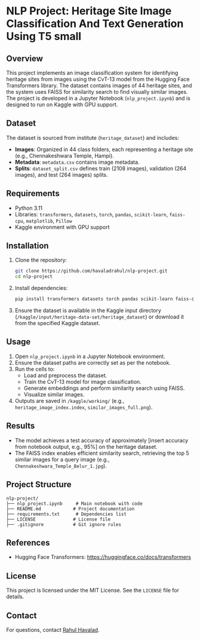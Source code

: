 # NLP Project: Heritage Site Image Classification And Text Generation Using T5 small

   ## Overview
   This project implements an image classification system for identifying heritage sites from images using the CvT-13 model from the Hugging Face Transformers library. The dataset contains images of 44 heritage sites, and the system uses FAISS for similarity search to find visually similar images. The project is developed in a Jupyter Notebook (`nlp_project.ipynb`) and is designed to run on Kaggle with GPU support.

   ## Dataset
   The dataset is sourced from institute (`heritage_dataset`) and includes:
   - **Images**: Organized in 44 class folders, each representing a heritage site (e.g., Chennakeshwara Temple, Hampi).
   - **Metadata**: `metadata.csv` contains image metadata.
   - **Splits**: `dataset_split.csv` defines train (2108 images), validation (264 images), and test (264 images) splits.

   ## Requirements
   - Python 3.11
   - Libraries: `transformers`, `datasets`, `torch`, `pandas`, `scikit-learn`, `faiss-cpu`, `matplotlib`, `Pillow`
   - Kaggle environment with GPU support

   ## Installation
   1. Clone the repository:
      ```bash
      git clone https://github.com/havaladrahul/nlp-project.git
      cd nlp-project
      ```
   2. Install dependencies:
      ```bash
      pip install transformers datasets torch pandas scikit-learn faiss-cpu matplotlib Pillow
      ```
   3. Ensure the dataset is available in the Kaggle input directory (`/kaggle/input/heritage-data-set/heritage_dataset`) or download it from the specified Kaggle dataset.

   ## Usage
   1. Open `nlp_project.ipynb` in a Jupyter Notebook environment.
   2. Ensure the dataset paths are correctly set as per the notebook.
   3. Run the cells to:
      - Load and preprocess the dataset.
      - Train the CvT-13 model for image classification.
      - Generate embeddings and perform similarity search using FAISS.
      - Visualize similar images.
   4. Outputs are saved in `/kaggle/working/` (e.g., `heritage_image_index.index`, `similar_images_full.png`).

   ## Results
   - The model achieves a test accuracy of approximately [insert accuracy from notebook output, e.g., 95%] on the heritage dataset.
   - The FAISS index enables efficient similarity search, retrieving the top 5 similar images for a query image (e.g., `Chennakeshwara_Temple_Belur_1.jpg`).

   ## Project Structure
   ```
   nlp-project/
   ├── nlp_project.ipynb     # Main notebook with code
   ├── README.md            # Project documentation
   ├── requirements.txt      # Dependencies list
   ├── LICENSE              # License file
   ├── .gitignore           # Git ignore rules
   ```

   ## References
   - Hugging Face Transformers: https://huggingface.co/docs/transformers


   ## License
   This project is licensed under the MIT License. See the `LICENSE` file for details.

   ## Contact
   For questions, contact [Rahul Havalad](mailto:havaladrahul@gmail.com).
